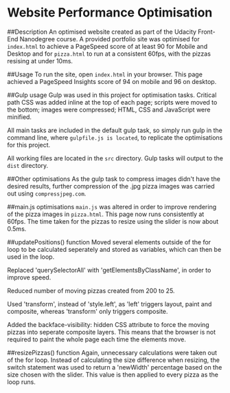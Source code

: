 Website Performance Optimisation
================================

##Description
An optimised website created as part of the Udacity Front-End Nanodegree course. A provided portfolio site was optimised for `index.html` to achieve a PageSpeed score of at least 90 for Mobile and Desktop and for `pizza.html` to run at a consistent 60fps, with the pizzas resising at under 10ms.

##Usage
To run the site, open `index.html` in your browser. This page achieved a PageSpeed Insights score of 94 on mobile and 96 on desktop.

##Gulp usage
Gulp was used in this project for optimisation tasks. Critical path CSS was added inline at the top of each page; scripts were moved to the bottom; images were compressed; HTML, CSS and JavaScript were minified.

All main tasks are included in the default gulp task, so simply run gulp in the command line, where `gulpfile.js is located`, to replicate the optimisations for this project.

All working files are located in the `src` directory. Gulp tasks will output to the `dist` directory.

##Other optimisations
As the gulp task to compress images didn't have the desired results, further compression of the .jpg pizza images was carried out using `compressjpeg.com`.

##main.js optimisations
`main.js` was altered in order to improve rendering of the pizza images in `pizza.html`. This page now runs consistently at 60fps. The time taken for the pizzas to resize using the slider is now about 0.5ms.

##updatePositions() function
Moved several elements outside of the for loop to be calculated seperately and stored as variables, which can then be used in the loop.

Replaced 'querySelectorAll' with 'getElementsByClassName', in order to improve speed.

Reduced number of moving pizzas created from 200 to 25.

Used 'transform', instead of 'style.left', as 'left' triggers layout, paint and composite, whereas 'transform' only triggers composite.

Added the backface-visibility: hidden CSS attribute to force the moving pizzas into seperate composite layers. This means that the browser is not required to paint the whole page each time the elements move.

##resizePizzas() function
Again, unnecessary calculations were taken out of the for loop. Instead of calculating the size difference when resizing, the switch statement was used to return a 'newWidth' percentage based on the size chosen with the slider. This value is then applied to every pizza as the loop runs.
